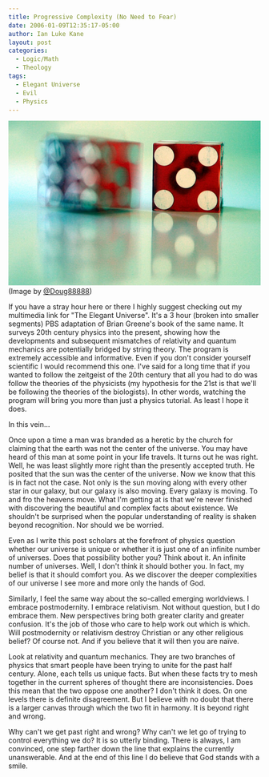 ```yaml
---
title: Progressive Complexity (No Need to Fear)
date: 2006-01-09T12:35:17-05:00
author: Ian Luke Kane
layout: post
categories:
  - Logic/Math
  - Theology
tags:
  - Elegant Universe
  - Evil
  - Physics
---
```


![(Image by @Doug88888)](/assets/dice.jpg)  
(Image by [@Doug88888](http://www.flickr.com/photos/doug88888/2825008179/sizes/z/in/photostream/))

If you have a stray hour here or there I highly suggest checking out my
multimedia link for "The Elegant Universe". It's a 3 hour (broken into
smaller segments) PBS adaptation of Brian Greene's book of the same
name. It surveys 20th century physics into the present, showing how the
developments and subsequent mismatches of relativity and quantum
mechanics are potentially bridged by string theory. The program is
extremely accessible and informative. Even if you don't consider
yourself scientific I would recommend this one. I've said for a long
time that if you wanted to follow the zeitgeist of the 20th century that
all you had to do was follow the theories of the physicists (my
hypothesis for the 21st is that we'll be following the theories of the
biologists). In other words, watching the program will bring you more
than just a physics tutorial. As least I hope it does.

In this vein...

Once upon a time a man was branded as a heretic by the church for
claiming that the earth was not the center of the universe. You may have
heard of this man at some point in your life travels. It turns out he
was right. Well, he was least slightly more right than the presently
accepted truth. He posited that the sun was the center of the universe.
Now we know that this is in fact not the case. Not only is the sun
moving along with every other star in our galaxy, but our galaxy is also
moving. Every galaxy is moving. To and fro the heavens move. What I'm
getting at is that we're never finished with discovering the beautiful
and complex facts about existence. We shouldn't be surprised when the
popular understanding of reality is shaken beyond recognition. Nor
should we be worried.

Even as I write this post scholars at the forefront of physics question
whether our universe is unique or whether it is just one of an infinite
number of universes. Does that possibility bother you? Think about it.
An infinite number of universes. Well, I don't think it should bother
you. In fact, my belief is that it should comfort you. As we discover
the deeper complexities of our universe I see more and more only the
hands of God.

Similarly, I feel the same way about the so-called emerging worldviews.
I embrace postmodernity. I embrace relativism. Not without question, but
I do embrace them. New perspectives bring both greater clarity and
greater confusion. It's the job of those who care to help work out which
is which. Will postmodernity or relativism destroy Christian or any
other religious belief? Of course not. And if you believe that it will
then you are naïve.

Look at relativity and quantum mechanics. They are two branches of
physics that smart people have been trying to unite for the past half
century. Alone, each tells us unique facts. But when these facts try to
mesh together in the current spheres of thought there are
inconsistencies. Does this mean that the two oppose one another? I don't
think it does. On one levels there is definite disagreement. But I
believe with no doubt that there is a larger canvas through which the
two fit in harmony. It is beyond right and wrong.

Why can't we get past right and wrong? Why can't we let go of trying to
control everything we do? It is so utterly binding. There is always, I
am convinced, one step farther down the line that explains the currently
unanswerable. And at the end of this line I do believe that God stands
with a smile.